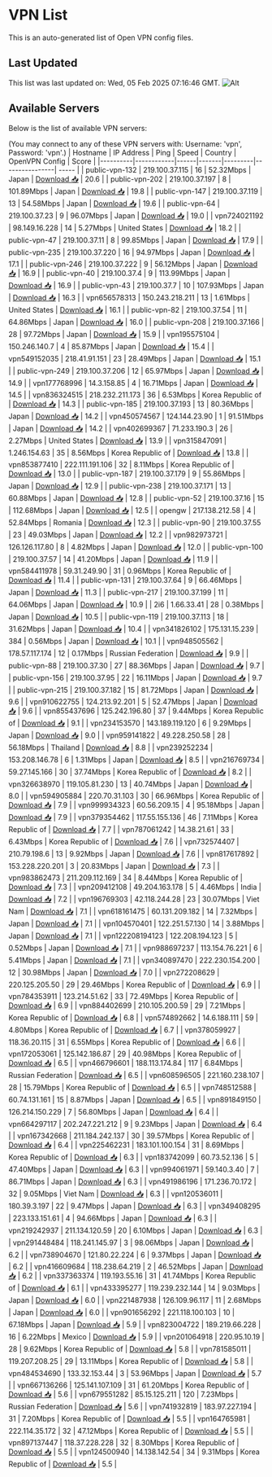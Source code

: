 # VPN List

This is an auto-generated list of Open VPN config files.

## Last Updated

This list was last updated on: Wed, 05 Feb 2025 07:16:46 GMT.
![Alt](https://repobeats.axiom.co/api/embed/186b98318ef1479477931607c1ad7d823f12451f.svg "Repobeats analytics image")

## Available Servers

Below is the list of available VPN servers:

(You may connect to any of these VPN servers with: Username: 'vpn', Password: 'vpn'.)
| Hostname | IP Address | Ping | Speed | Country | OpenVPN Config | Score |
|----------|------------|------|-------|---------|----------------| ----- |
| public-vpn-132 | 219.100.37.115 | 16 | 52.32Mbps | Japan | [Download 📥](./configs/server_0_JP.ovpn) | 20.6 |
| public-vpn-202 | 219.100.37.197 | 8 | 101.89Mbps | Japan | [Download 📥](./configs/server_1_JP.ovpn) | 19.8 |
| public-vpn-147 | 219.100.37.119 | 13 | 54.58Mbps | Japan | [Download 📥](./configs/server_2_JP.ovpn) | 19.6 |
| public-vpn-64 | 219.100.37.23 | 9 | 96.07Mbps | Japan | [Download 📥](./configs/server_3_JP.ovpn) | 19.0 |
| vpn724021192 | 98.149.16.228 | 14 | 5.27Mbps | United States | [Download 📥](./configs/server_4_US.ovpn) | 18.2 |
| public-vpn-47 | 219.100.37.11 | 8 | 99.85Mbps | Japan | [Download 📥](./configs/server_5_JP.ovpn) | 17.9 |
| public-vpn-235 | 219.100.37.220 | 16 | 94.97Mbps | Japan | [Download 📥](./configs/server_6_JP.ovpn) | 17.1 |
| public-vpn-246 | 219.100.37.222 | 9 | 56.12Mbps | Japan | [Download 📥](./configs/server_7_JP.ovpn) | 16.9 |
| public-vpn-40 | 219.100.37.4 | 9 | 113.99Mbps | Japan | [Download 📥](./configs/server_8_JP.ovpn) | 16.9 |
| public-vpn-43 | 219.100.37.7 | 10 | 107.93Mbps | Japan | [Download 📥](./configs/server_9_JP.ovpn) | 16.3 |
| vpn656578313 | 150.243.218.211 | 13 | 1.61Mbps | United States | [Download 📥](./configs/server_10_US.ovpn) | 16.1 |
| public-vpn-82 | 219.100.37.54 | 11 | 64.86Mbps | Japan | [Download 📥](./configs/server_11_JP.ovpn) | 16.0 |
| public-vpn-208 | 219.100.37.166 | 28 | 97.72Mbps | Japan | [Download 📥](./configs/server_12_JP.ovpn) | 15.9 |
| vpn195575104 | 150.246.140.7 | 4 | 85.87Mbps | Japan | [Download 📥](./configs/server_13_JP.ovpn) | 15.4 |
| vpn549152035 | 218.41.91.151 | 23 | 28.49Mbps | Japan | [Download 📥](./configs/server_14_JP.ovpn) | 15.1 |
| public-vpn-249 | 219.100.37.206 | 12 | 65.97Mbps | Japan | [Download 📥](./configs/server_15_JP.ovpn) | 14.9 |
| vpn177768996 | 14.3.158.85 | 4 | 16.71Mbps | Japan | [Download 📥](./configs/server_16_JP.ovpn) | 14.5 |
| vpn836324515 | 218.232.211.173 | 36 | 6.53Mbps | Korea Republic of | [Download 📥](./configs/server_17_KR.ovpn) | 14.3 |
| public-vpn-185 | 219.100.37.193 | 13 | 80.36Mbps | Japan | [Download 📥](./configs/server_18_JP.ovpn) | 14.2 |
| vpn450574567 | 124.144.23.90 | 1 | 91.51Mbps | Japan | [Download 📥](./configs/server_19_JP.ovpn) | 14.2 |
| vpn402699367 | 71.233.190.3 | 26 | 2.27Mbps | United States | [Download 📥](./configs/server_20_US.ovpn) | 13.9 |
| vpn315847091 | 1.246.154.63 | 35 | 8.56Mbps | Korea Republic of | [Download 📥](./configs/server_21_KR.ovpn) | 13.8 |
| vpn853877410 | 222.111.191.106 | 32 | 8.11Mbps | Korea Republic of | [Download 📥](./configs/server_22_KR.ovpn) | 13.0 |
| public-vpn-187 | 219.100.37.179 | 9 | 55.86Mbps | Japan | [Download 📥](./configs/server_23_JP.ovpn) | 12.9 |
| public-vpn-238 | 219.100.37.171 | 13 | 60.88Mbps | Japan | [Download 📥](./configs/server_24_JP.ovpn) | 12.8 |
| public-vpn-52 | 219.100.37.16 | 15 | 112.68Mbps | Japan | [Download 📥](./configs/server_25_JP.ovpn) | 12.5 |
| opengw | 217.138.212.58 | 4 | 52.84Mbps | Romania | [Download 📥](./configs/server_26_RO.ovpn) | 12.3 |
| public-vpn-90 | 219.100.37.55 | 23 | 49.03Mbps | Japan | [Download 📥](./configs/server_27_JP.ovpn) | 12.2 |
| vpn982973721 | 126.126.117.80 | 8 | 4.82Mbps | Japan | [Download 📥](./configs/server_28_JP.ovpn) | 12.0 |
| public-vpn-100 | 219.100.37.57 | 14 | 41.20Mbps | Japan | [Download 📥](./configs/server_29_JP.ovpn) | 11.9 |
| vpn584411978 | 59.31.249.90 | 31 | 0.96Mbps | Korea Republic of | [Download 📥](./configs/server_30_KR.ovpn) | 11.4 |
| public-vpn-131 | 219.100.37.64 | 9 | 66.46Mbps | Japan | [Download 📥](./configs/server_31_JP.ovpn) | 11.3 |
| public-vpn-217 | 219.100.37.199 | 11 | 64.06Mbps | Japan | [Download 📥](./configs/server_32_JP.ovpn) | 10.9 |
| 2i6 | 1.66.33.41 | 28 | 0.38Mbps | Japan | [Download 📥](./configs/server_33_JP.ovpn) | 10.5 |
| public-vpn-119 | 219.100.37.113 | 18 | 31.62Mbps | Japan | [Download 📥](./configs/server_34_JP.ovpn) | 10.4 |
| vpn341826102 | 175.131.15.239 | 384 | 0.56Mbps | Japan | [Download 📥](./configs/server_35_JP.ovpn) | 10.1 |
| vpn948505562 | 178.57.117.174 | 12 | 0.17Mbps | Russian Federation | [Download 📥](./configs/server_36_RU.ovpn) | 9.9 |
| public-vpn-88 | 219.100.37.30 | 27 | 88.36Mbps | Japan | [Download 📥](./configs/server_37_JP.ovpn) | 9.7 |
| public-vpn-156 | 219.100.37.95 | 22 | 16.11Mbps | Japan | [Download 📥](./configs/server_38_JP.ovpn) | 9.7 |
| public-vpn-215 | 219.100.37.182 | 15 | 81.72Mbps | Japan | [Download 📥](./configs/server_39_JP.ovpn) | 9.6 |
| vpn910622755 | 124.213.92.201 | 5 | 52.47Mbps | Japan | [Download 📥](./configs/server_40_JP.ovpn) | 9.6 |
| vpn855437696 | 125.242.196.80 | 37 | 9.44Mbps | Korea Republic of | [Download 📥](./configs/server_41_KR.ovpn) | 9.1 |
| vpn234153570 | 143.189.119.120 | 6 | 9.29Mbps | Japan | [Download 📥](./configs/server_42_JP.ovpn) | 9.0 |
| vpn959141822 | 49.228.250.58 | 28 | 56.18Mbps | Thailand | [Download 📥](./configs/server_43_TH.ovpn) | 8.8 |
| vpn239252234 | 153.208.146.78 | 6 | 1.31Mbps | Japan | [Download 📥](./configs/server_44_JP.ovpn) | 8.5 |
| vpn216769734 | 59.27.145.166 | 30 | 37.74Mbps | Korea Republic of | [Download 📥](./configs/server_45_KR.ovpn) | 8.2 |
| vpn326638970 | 119.105.81.230 | 13 | 40.74Mbps | Japan | [Download 📥](./configs/server_46_JP.ovpn) | 8.0 |
| vpn594905884 | 220.70.31.103 | 30 | 66.96Mbps | Korea Republic of | [Download 📥](./configs/server_47_KR.ovpn) | 7.9 |
| vpn999934323 | 60.56.209.15 | 4 | 95.18Mbps | Japan | [Download 📥](./configs/server_48_JP.ovpn) | 7.9 |
| vpn379354462 | 117.55.155.136 | 46 | 7.11Mbps | Korea Republic of | [Download 📥](./configs/server_49_KR.ovpn) | 7.7 |
| vpn787061242 | 14.38.21.61 | 33 | 6.43Mbps | Korea Republic of | [Download 📥](./configs/server_50_KR.ovpn) | 7.6 |
| vpn732574407 | 210.79.198.6 | 13 | 9.92Mbps | Japan | [Download 📥](./configs/server_51_JP.ovpn) | 7.6 |
| vpn817617892 | 153.228.220.201 | 3 | 20.83Mbps | Japan | [Download 📥](./configs/server_52_JP.ovpn) | 7.3 |
| vpn983862473 | 211.209.112.169 | 34 | 8.44Mbps | Korea Republic of | [Download 📥](./configs/server_53_KR.ovpn) | 7.3 |
| vpn209412108 | 49.204.163.178 | 5 | 4.46Mbps | India | [Download 📥](./configs/server_54_IN.ovpn) | 7.2 |
| vpn196769303 | 42.118.244.28 | 23 | 30.07Mbps | Viet Nam | [Download 📥](./configs/server_55_VN.ovpn) | 7.1 |
| vpn618161475 | 60.131.209.182 | 14 | 7.32Mbps | Japan | [Download 📥](./configs/server_56_JP.ovpn) | 7.1 |
| vpn104570401 | 122.251.57.130 | 14 | 3.88Mbps | Japan | [Download 📥](./configs/server_57_JP.ovpn) | 7.1 |
| vpn122208194123 | 122.208.194.123 | 5 | 0.52Mbps | Japan | [Download 📥](./configs/server_58_JP.ovpn) | 7.1 |
| vpn988697237 | 113.154.76.221 | 6 | 5.41Mbps | Japan | [Download 📥](./configs/server_59_JP.ovpn) | 7.1 |
| vpn340897470 | 222.230.154.200 | 12 | 30.98Mbps | Japan | [Download 📥](./configs/server_60_JP.ovpn) | 7.0 |
| vpn272208629 | 220.125.205.50 | 29 | 29.46Mbps | Korea Republic of | [Download 📥](./configs/server_61_KR.ovpn) | 6.9 |
| vpn784353911 | 123.214.51.62 | 33 | 72.49Mbps | Korea Republic of | [Download 📥](./configs/server_62_KR.ovpn) | 6.9 |
| vpn884402699 | 210.105.200.59 | 29 | 7.21Mbps | Korea Republic of | [Download 📥](./configs/server_63_KR.ovpn) | 6.8 |
| vpn574892662 | 14.6.188.111 | 59 | 4.80Mbps | Korea Republic of | [Download 📥](./configs/server_64_KR.ovpn) | 6.7 |
| vpn378059927 | 118.36.20.115 | 31 | 6.55Mbps | Korea Republic of | [Download 📥](./configs/server_65_KR.ovpn) | 6.6 |
| vpn172053061 | 125.142.186.87 | 29 | 40.98Mbps | Korea Republic of | [Download 📥](./configs/server_66_KR.ovpn) | 6.5 |
| vpn466796601 | 188.113.174.84 | 117 | 6.84Mbps | Russian Federation | [Download 📥](./configs/server_67_RU.ovpn) | 6.5 |
| vpn608596505 | 221.160.238.107 | 28 | 15.79Mbps | Korea Republic of | [Download 📥](./configs/server_68_KR.ovpn) | 6.5 |
| vpn748512588 | 60.74.131.161 | 15 | 8.87Mbps | Japan | [Download 📥](./configs/server_69_JP.ovpn) | 6.5 |
| vpn891849150 | 126.214.150.229 | 7 | 56.80Mbps | Japan | [Download 📥](./configs/server_70_JP.ovpn) | 6.4 |
| vpn664297117 | 202.247.221.212 | 9 | 9.23Mbps | Japan | [Download 📥](./configs/server_71_JP.ovpn) | 6.4 |
| vpn167342668 | 211.184.242.137 | 30 | 39.57Mbps | Korea Republic of | [Download 📥](./configs/server_72_KR.ovpn) | 6.4 |
| vpn225462231 | 183.101.100.154 | 31 | 8.69Mbps | Korea Republic of | [Download 📥](./configs/server_73_KR.ovpn) | 6.3 |
| vpn183742099 | 60.73.52.136 | 5 | 47.40Mbps | Japan | [Download 📥](./configs/server_74_JP.ovpn) | 6.3 |
| vpn994061971 | 59.140.3.40 | 7 | 86.71Mbps | Japan | [Download 📥](./configs/server_75_JP.ovpn) | 6.3 |
| vpn491986196 | 171.236.70.172 | 32 | 9.05Mbps | Viet Nam | [Download 📥](./configs/server_76_VN.ovpn) | 6.3 |
| vpn120536011 | 180.39.3.197 | 22 | 9.47Mbps | Japan | [Download 📥](./configs/server_77_JP.ovpn) | 6.3 |
| vpn349408295 | 223.133.151.61 | 4 | 94.66Mbps | Japan | [Download 📥](./configs/server_78_JP.ovpn) | 6.3 |
| vpn219242937 | 211.134.120.59 | 20 | 6.10Mbps | Japan | [Download 📥](./configs/server_79_JP.ovpn) | 6.3 |
| vpn291448484 | 118.241.145.97 | 3 | 98.06Mbps | Japan | [Download 📥](./configs/server_80_JP.ovpn) | 6.2 |
| vpn738904670 | 121.80.22.224 | 6 | 9.37Mbps | Japan | [Download 📥](./configs/server_81_JP.ovpn) | 6.2 |
| vpn416609684 | 118.238.64.219 | 2 | 46.52Mbps | Japan | [Download 📥](./configs/server_82_JP.ovpn) | 6.2 |
| vpn337363374 | 119.193.55.16 | 31 | 41.74Mbps | Korea Republic of | [Download 📥](./configs/server_83_KR.ovpn) | 6.1 |
| vpn433395277 | 119.239.232.144 | 14 | 9.03Mbps | Japan | [Download 📥](./configs/server_84_JP.ovpn) | 6.0 |
| vpn221487938 | 126.109.96.117 | 11 | 2.68Mbps | Japan | [Download 📥](./configs/server_85_JP.ovpn) | 6.0 |
| vpn901656292 | 221.118.100.103 | 10 | 67.18Mbps | Japan | [Download 📥](./configs/server_86_JP.ovpn) | 5.9 |
| vpn823004722 | 189.219.66.228 | 16 | 6.22Mbps | Mexico | [Download 📥](./configs/server_87_MX.ovpn) | 5.9 |
| vpn201064918 | 220.95.10.19 | 28 | 9.62Mbps | Korea Republic of | [Download 📥](./configs/server_88_KR.ovpn) | 5.8 |
| vpn781585011 | 119.207.208.25 | 29 | 13.11Mbps | Korea Republic of | [Download 📥](./configs/server_89_KR.ovpn) | 5.8 |
| vpn484534690 | 133.32.153.44 | 3 | 53.96Mbps | Japan | [Download 📥](./configs/server_90_JP.ovpn) | 5.7 |
| vpn667136266 | 125.141.107.109 | 31 | 61.20Mbps | Korea Republic of | [Download 📥](./configs/server_91_KR.ovpn) | 5.6 |
| vpn679551282 | 85.15.125.211 | 120 | 7.23Mbps | Russian Federation | [Download 📥](./configs/server_92_RU.ovpn) | 5.6 |
| vpn741932819 | 183.97.227.194 | 31 | 7.20Mbps | Korea Republic of | [Download 📥](./configs/server_93_KR.ovpn) | 5.5 |
| vpn164765981 | 222.114.35.172 | 32 | 47.12Mbps | Korea Republic of | [Download 📥](./configs/server_94_KR.ovpn) | 5.5 |
| vpn897137447 | 118.37.228.228 | 32 | 8.30Mbps | Korea Republic of | [Download 📥](./configs/server_95_KR.ovpn) | 5.5 |
| vpn124500940 | 14.138.142.54 | 34 | 9.31Mbps | Korea Republic of | [Download 📥](./configs/server_96_KR.ovpn) | 5.5 |
